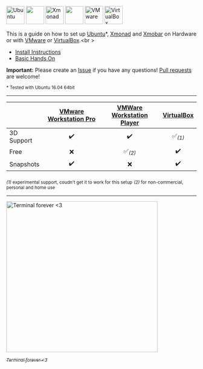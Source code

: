 [<img title='Ubuntu' src="http://i.imgur.com/5MHZwLQ.png" width="48">](https://www.ubuntu.com/)
<img src="http://i.imgur.com/VlUW1vQ.png" width="48">
[<img title='Xmonad' src="http://i.imgur.com/6hvKTop.png" width="48">](http://xmonad.org/)
<img src="http://i.imgur.com/C1Jj6yg.png" width="48">
[<img title='VMware' src="http://i.imgur.com/IsgiIUP.png" width="48">](http://www.vmware.com/)
[<img title='VirtualBox' src="http://i.imgur.com/y3MsSVq.png" width="48">](https://www.virtualbox.org/)

This is a guide on how to set up [Ubuntu](https://www.ubuntu.com/)*, [Xmonad](http://xmonad.org/) and [Xmobar](http://projects.haskell.org/xmobar/) on Hardware or with [VMware](http://www.vmware.com/) or [VirtualBox](https://www.virtualbox.org/).<br \>

* [Install Instructions](install.md)
* [Basic Hands On](handson.md)


**Important:** Please create an [Issue](../../issues) if you have any questions! [Pull requests](../../pulls) are welcome!

<sub>* Tested with Ubuntu 16.04 64bit</sub>

<hr>

| | [VMware Workstation Pro](http://www.vmware.com/products/workstation.html) | [VMWare Workstation Player](http://www.vmware.com/products/player/playerpro-evaluation.html) | [VirtualBox](https://www.virtualbox.org/) |
| --- | :-: | :-: | :-: |
| 3D Support | :heavy_check_mark: | :heavy_check_mark: | :white_check_mark:<sub>*(1)*</sub> |
| Free |    :x: | :white_check_mark:<sub>*(2)*</sub> | :heavy_check_mark: |
| Snapshots |   :heavy_check_mark: |  :x: | :heavy_check_mark: |
<sub>*(1)* experimental support, coudn't get it to work for this setup</sub> 
<sub>*(2)* for non-commercial, personal and home use</sub>

<hr>

[<img title="Terminal forever <3" width="400" src="http://i.imgur.com/kbUboza.jpg">](http://www.commitstrip.com/en/2016/12/22/terminal-forever/?)

[<sub>*Terminal forever &lt;3*</sub>](http://www.commitstrip.com/en/2016/12/22/terminal-forever/?)
